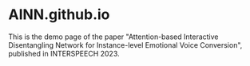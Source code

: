 # AINN.github.io

This is the demo page of the paper "Attention-based Interactive Disentangling Network for Instance-level Emotional Voice Conversion", published in INTERSPEECH 2023.
